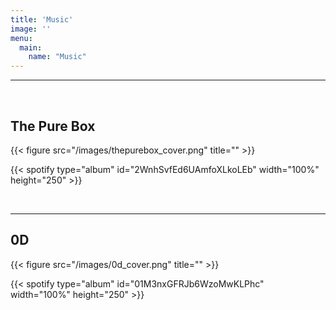 ```yaml
---
title: 'Music'
image: ''
menu:
  main:
    name: "Music"
---
```

---
&nbsp;

## The Pure Box 
{{< figure src="/images/thepurebox_cover.png" title="" >}}

{{< spotify type="album" id="2WnhSvfEd6UAmfoXLkoLEb" width="100%" height="250" >}}

&nbsp;

---

## 0D
{{< figure src="/images/0d_cover.png" title="" >}}

{{< spotify type="album" id="01M3nxGFRJb6WzoMwKLPhc" width="100%" height="250" >}}
